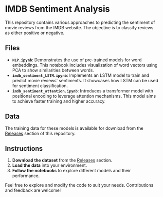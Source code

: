 # IMDB Sentiment Analysis

This repository contains various approaches to predicting the sentiment of movie reviews from the IMDB website. The objective is to classify reviews as either positive or negative.

## Files

- **`NLP.ipynb`**: Demonstrates the use of pre-trained models for word embeddings. This notebook includes visualization of word vectors using PCA to show similarities between words.
- **`imdb_sentiment_LSTM.ipynb`**: Implements an LSTM model to train and predict movie reviews' sentiments. It showcases how LSTM can be used for sentiment classification.
- **`imdb_sentiment_attention.ipynb`**: Introduces a transformer model with positional encoding to leverage attention mechanisms. This model aims to achieve faster training and higher accuracy.

## Data

The training data for these models is available for download from the [Releases](https://github.com/your-repo/your-project/releases/tag/v1.0) section of this repository.

## Instructions

1. **Download the dataset** from the [Releases](https://github.com/your-repo/your-project/releases/tag/v1.0) section.
2. **Load the data** into your environment.
3. **Follow the notebooks** to explore different models and their performance.

Feel free to explore and modify the code to suit your needs. Contributions and feedback are welcome!

